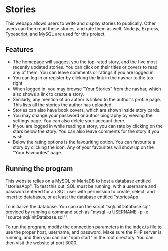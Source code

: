 # Stories
This webapp allows users to write and display stories to publically. Other users can then read these stories, and rate them as well. Node.js, Express, Typescript, and MySQL are used for this project.

## Features
- The homepage will suggest you the top-rated story, and the five most recently updated stories. You can click on their titles or covers to read any of them. You can leave comments or ratings if you are logged in.
- You can log in or register by clicking the link in the navbar to the top right.
- When logged in, you may browse "Your Stories" from the navbar, which also shows a link to create a story.
- Similarly, any mention of an author is linked to the author's profile page. This lists all the stories the author has uploaded.
- Stories can also have book covers, which are shown inside story cards.
- You may change your password or author biography by viewing the settings page. You can also delete your account there.
- If you are logged in while reading a story, you can rate by clicking on the stars below the story. You can also leave comments for the story if you wish.
- Below the rating options is the favouriting option. You can favourite a story by clicking the icon. Any of your favourites will show up on the "Your Favourites" page.

## Running the program
This website relies on a MySQL or MariaDB to host a database entitled "storiesApp". To test this out, SQL must be running, with a username and password entered for an SQL user with permission to create, select, and insert to databases, or at least the database entitled "storiesApp.

To initialize the database. You can run the script "sql/initDatabase.sql" provided by running a command such as "mysql -u USERNAME -p -e "source sql/initDatabase.sql"".

To run the program, modify the connection parameters in the index.ts file to use the proper host, username, and password. Make sure the PHP server is running, and then you can run "npm start" in the root directory. You can then visit the website at port 3000.